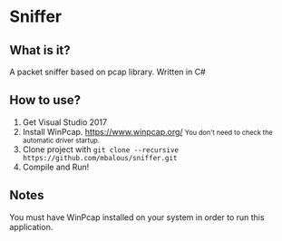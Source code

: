Sniffer
==========

What is it?
----------
A packet sniffer based on pcap library. Written in C#

How to use?
----------
1. Get Visual Studio 2017
2. Install WinPcap. https://www.winpcap.org/ <small>You don't need to check the automatic driver startup.</small>
3. Clone project with `git clone --recursive https://github.com/mbalous/sniffer.git`
4. Compile and Run!

Notes
---------
You must have WinPcap installed on your system in order to run this
application.
